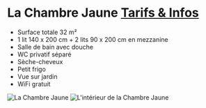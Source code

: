 # La Chambre Jaune [Tarifs & Infos](/fr/tarifs/)

* Surface totale 32 m²
* 1 lit 140 x 200 cm + 2 lits 90 x 200 cm en mezzanine
* Salle de bain avec douche
* WC privatif séparé
* Sèche-cheveux
* Petit frigo
* Vue sur jardin
* WiFi gratuit

![La Chambre Jaune](/images/chambre-jaune.jpg)
![L'intérieur de la Chambre Jaune](/images/chambre-jaune-detail.jpg)

